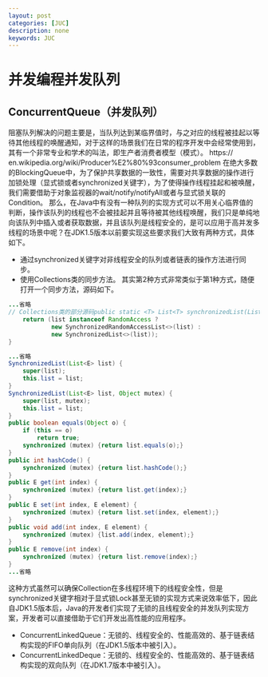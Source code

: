 ```yaml
---
layout: post
categories: [JUC]
description: none
keywords: JUC
---
```

# 并发编程并发队列

## ConcurrentQueue（并发队列）
阻塞队列解决的问题主要是，当队列达到某临界值时，与之对应的线程被挂起以等待其他线程的唤醒通知，对于这样的场景我们在日常的程序开发中会经常使用到，其有一个非常专业和学术的叫法，即生产者消费者模型（模式）。
https:// en.wikipedia.org/wiki/Producer%E2%80%93consumer_problem
在绝大多数的BlockingQueue中，为了保护共享数据的一致性，需要对共享数据的操作进行加锁处理（显式锁或者synchronized关键字），为了使得操作线程挂起和被唤醒，我们需要借助于对象监视器的wait/notify/notifyAll或者与显式锁关联的Condition。
那么，在Java中有没有一种队列的实现方式可以不用关心临界值的判断，操作该队列的线程也不会被挂起并且等待被其他线程唤醒，我们只是单纯地向该队列中插入或者获取数据，并且该队列是线程安全的，是可以应用于高并发多线程的场景中呢？在JDK1.5版本以前要实现这些要求我们大致有两种方式，具体如下。
- 通过synchronized关键字对非线程安全的队列或者链表的操作方法进行同步。
- 使用Collections类的同步方法。
其实第2种方式非常类似于第1种方式，随便打开一个同步方法，源码如下。
```java
...省略
// Collections类的部分源码public static <T> List<T> synchronizedList(List<T> list) {
    return (list instanceof RandomAccess ?
            new SynchronizedRandomAccessList<>(list) :
            new SynchronizedList<>(list));
}

...省略
SynchronizedList(List<E> list) {
    super(list);
    this.list = list;
}
SynchronizedList(List<E> list, Object mutex) {
    super(list, mutex);
    this.list = list;
}
public boolean equals(Object o) {
    if (this == o)
        return true;
    synchronized (mutex) {return list.equals(o);}
}
public int hashCode() {
    synchronized (mutex) {return list.hashCode();}
}
public E get(int index) {
    synchronized (mutex) {return list.get(index);}
}
public E set(int index, E element) {
    synchronized (mutex) {return list.set(index, element);}
}
public void add(int index, E element) {
    synchronized (mutex) {list.add(index, element);}
}
public E remove(int index) {
    synchronized (mutex) {return list.remove(index);}
}
...省略
```
这种方式虽然可以确保Collection在多线程环境下的线程安全性，但是synchronized关键字相对于显式锁Lock甚至无锁的实现方式来说效率低下，因此自JDK1.5版本后，Java的开发者们实现了无锁的且线程安全的并发队列实现方案，开发者可以直接借助于它们开发出高性能的应用程序。
- ConcurrentLinkedQueue：无锁的、线程安全的、性能高效的、基于链表结构实现的FIFO单向队列（在JDK1.5版本中被引入）。
- ConcurrentLinkedDeque：无锁的、线程安全的、性能高效的、基于链表结构实现的双向队列（在JDK1.7版本中被引入）。

## 
